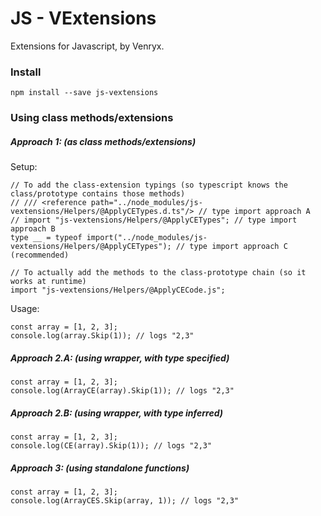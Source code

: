 # JS - VExtensions

Extensions for Javascript, by Venryx.

### Install

```
npm install --save js-vextensions
```

### Using class methods/extensions

##### Approach 1: (as class methods/extensions)

Setup:
```
// To add the class-extension typings (so typescript knows the class/prototype contains those methods)
// /// <reference path="../node_modules/js-vextensions/Helpers/@ApplyCETypes.d.ts"/> // type import approach A
// import "js-vextensions/Helpers/@ApplyCETypes"; // type import approach B
type __ = typeof import("../node_modules/js-vextensions/Helpers/@ApplyCETypes"); // type import approach C (recommended)

// To actually add the methods to the class-prototype chain (so it works at runtime)
import "js-vextensions/Helpers/@ApplyCECode.js";
```

Usage:
```
const array = [1, 2, 3];
console.log(array.Skip(1)); // logs "2,3"
```

##### Approach 2.A: (using wrapper, with type specified)
```
const array = [1, 2, 3];
console.log(ArrayCE(array).Skip(1)); // logs "2,3"
```

##### Approach 2.B: (using wrapper, with type inferred)
```
const array = [1, 2, 3];
console.log(CE(array).Skip(1)); // logs "2,3"
```

##### Approach 3: (using standalone functions)
```
const array = [1, 2, 3];
console.log(ArrayCES.Skip(array, 1)); // logs "2,3"
```